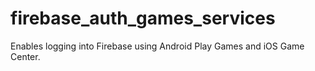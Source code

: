 # firebase_auth_games_services

Enables logging into Firebase using Android Play Games and iOS Game Center.
